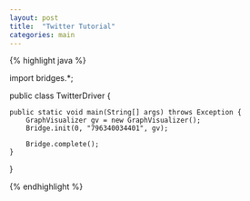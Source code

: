```yaml
---
layout: post
title:  "Twitter Tutorial"
categories: main
---
```


{% highlight java %}

import bridges.*;

public class TwitterDriver {

	public static void main(String[] args) throws Exception {
		GraphVisualizer gv = new GraphVisualizer();
		Bridge.init(0, "796340034401", gv);
		
		Bridge.complete();
	}
}
		
{% endhighlight %}
